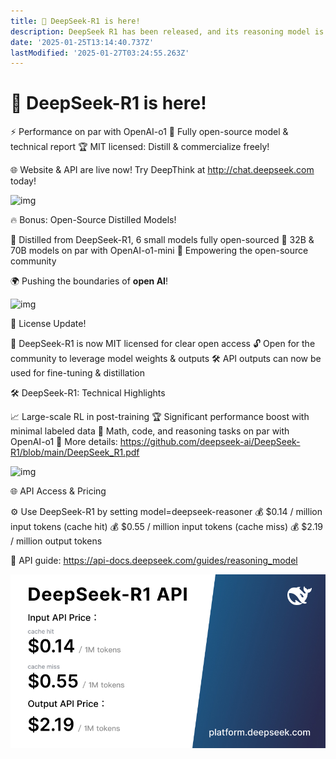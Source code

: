 ```yaml
---
title: 🚀 DeepSeek-R1 is here!
description: DeepSeek R1 has been released, and its reasoning model is still very powerful.
date: '2025-01-25T13:14:40.737Z'
lastModified: '2025-01-27T03:24:55.263Z'
---
```

# 🚀 DeepSeek-R1 is here!


⚡ Performance on par with OpenAI-o1
📖 Fully open-source model & technical report
🏆 MIT licensed: Distill & commercialize freely!

🌐 Website & API are live now! Try DeepThink at http://chat.deepseek.com today!


![img](https://pbs.twimg.com/media/GhvI3AoaAAAw-4z?format=png&name=4096x4096)


🔥 Bonus: Open-Source Distilled Models!

🔬 Distilled from DeepSeek-R1, 6 small models fully open-sourced
📏 32B & 70B models on par with OpenAI-o1-mini
🤝 Empowering the open-source community

🌍 Pushing the boundaries of **open AI**!


![img](https://pbs.twimg.com/media/GhvH0vla0AA5NtG?format=jpg&name=4096x4096)



📜 License Update!

🔄 DeepSeek-R1 is now MIT licensed for clear open access
🔓 Open for the community to leverage model weights & outputs
🛠️ API outputs can now be used for fine-tuning & distillation


🛠️ DeepSeek-R1: Technical Highlights

📈 Large-scale RL in post-training
🏆 Significant performance boost with minimal labeled data
🔢 Math, code, and reasoning tasks on par with OpenAI-o1
📄 More details: https://github.com/deepseek-ai/DeepSeek-R1/blob/main/DeepSeek_R1.pdf

![img](https://pbs.twimg.com/media/GhvH9szaYAAuuqQ?format=jpg&name=large)


🌐 API Access & Pricing

⚙️ Use DeepSeek-R1 by setting model=deepseek-reasoner
💰 $0.14 / million input tokens (cache hit)
💰 $0.55 / million input tokens (cache miss)
💰 $2.19 / million output tokens

📖 API guide: https://api-docs.deepseek.com/guides/reasoning_model


![alt text](../images/image-1.png)

